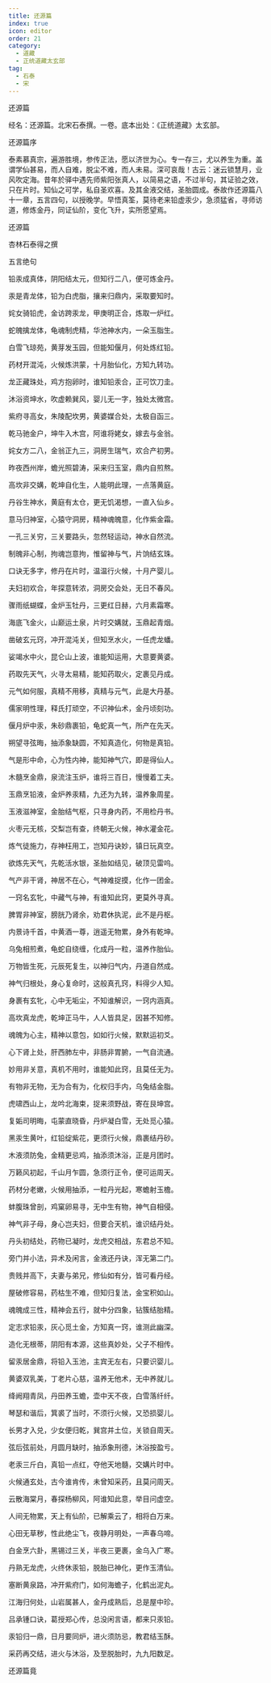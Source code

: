 ```yaml
---
title: 还源篇
index: true
icon: editor
order: 21
category:
  - 道藏
  - 正统道藏太玄部
tag:
  - 石泰
  - 宋
---
```


还源篇  

经名：还源篇。北宋石泰撰。一卷。底本出处：《正统道藏》太玄部。  

还源篇序  

泰素慕真宗，遍游胜境，参传正法，愿以济世为心。专一存三，尤以养生为重。盖谓学仙甚易，而人自难，脱尘不难，而人未易。深可哀哉！古云：迷云锁慧月，业风吹定海。昔年於驿中遇先师紫阳张真人，以简易之语，不过半句，其证验之效，只在片时。知仙之可学，私自圣欢喜。及其金液交结，圣胎圆成。泰故作还源篇八十一章，五言四句，以授晚学。早悟真筌，莫待老来铅虚汞少，急须猛省，寻师访道，修炼金丹，同证仙阶，变化飞升，实所愿望焉。  

还源篇  

杏林石泰得之撰  

五言绝句  

铅汞成真体，阴阳结太元，但知行二八，便可炼金丹。  

汞是青龙体，铅为白虎脂，攘来归鼎内，采取要知时。  

姹女骑铅虎，金访跨汞龙，甲庚明正合，炼取一炉红。  

蛇魄擒龙体，龟魂制虎精，华池神水内，一朵玉脂生。  

白雪飞琼苑，黄芽发玉园，但能知偃月，何处炼红铅。  

药材开混沌，火候炼洪蒙，十月胎仙化，方知九转功。  

龙正藏珠处，鸡方抱卵时，谁知铅汞合，正可饮刀圭。  

沐浴资坤水，吹虚赖巽风，婴儿无一字，独处太微宫。  

紫府寻高女，朱陵配坎男，黄婆媒合处，太极自函三。  

乾马驰金户，坤牛入木宫，阿谁将姥女，嫁去与金翁。  

姹女方二八，金翁正九三，洞房生瑞气，欢合产初男。  

昨夜西州岸，蟾光照碧涛，采来归玉室，鼎内自煎熬。  

高坎非交媾，乾坤自化生，人能明此理，一点落黄庭。  

丹谷生神水，黄庭有太仓，更无饥渴想，一直入仙乡。  

意马归神室，心猿守洞房，精神魂魄意，化作紫金霜。  

一孔三关穷，三关要路头，忽然轻运动，神水自然流。  

制魄非心制，拘魂岂意拘，惟留神与气，片饷结玄珠。  

口诀无多字，修丹在片时，温温行火候，十月产婴儿。  

夫妇初欢合，年探意转浓，洞房交会处，无日不春风。  

骤雨纸蝴蝶，金炉玉牡丹，三更红日赫，六月素霜寒。  

海底飞金火，山巅运土泉，片时交媾就，玉鼎起青烟。  

凿破玄元窍，冲开混沌关，但知烹水火，一任虎龙蟠。  

娑竭水中火，昆仑山上波，谁能知运用，大意要黄婆。  

药取先天气，火寻太易精，能知药取火，定裹见丹成。  

元气如何服，真精不用移，真精与元气，此是大丹基。  

儒家明性理，释氏打顽空，不识神仙术，金丹顷刻功。  

偃月炉中汞，朱砂鼎裹铅，龟蛇真一气，所产在先天。  

朔望寻弦晦，抽添象缺圆，不知真造化，何物是真铅。  

气是形中命，心为性内神，能知神气穴，即是得仙人。  

木髓烹金鼎，泉流注玉炉，谁将三百日，慢慢着工夫。  

玉鼎烹铅液，金炉养汞精，九还为九转，温养象周星。  

玉液滋神室，金胎结气枢，只寻身内药，不用检丹书。  

火枣元无核，交梨岂有查，终朝无火候，神水灌金花。  

炼气徒施力，存神枉用工，岂知丹诀妙，镇日玩真空。  

欲炼先天气，先乾活水银，圣胎如结见，破顶见雷呜。  

气产非干肾，神居不在心，气神难捉摸，化作一团金。  

一窍名玄牝，中藏气与神，有谁知此窍，更莫外寻真。  

脾胃非神室，膀胱乃肾余，劝君休执泥，此不是丹枢。  

内景诗千首，中黄酒一尊，逍遥无物累，身外有乾坤。  

乌兔相煎煮，龟蛇自绕缠，化成丹一粒，温养作胎仙。  

万物皆生死，元辰死复生，以神归气内，丹道自然成。  

神气归根处，身心复命时，这般真孔窍，料得少人知。  

身裹有玄牝，心中无垢尘，不知谁解识，一窍内涵真。  

高坎真龙虎，乾坤正马牛，人人皆具足，因甚不知修。  

魂魄为心主，精神以意包，如如行火候，默默运初爻。  

心下肾上处，肝西肺左中，非肠非胃腑，一气自流通。  

妙用非关意，真机不用时，谁能知此窍，且莫任无为。  

有物非无物，无为合有为，化权归手内，乌兔结金脂。  

虎啸西山上，龙吟北海束，捉来须野战，寄在艮坤宫。  

复姤司明晦，屯蒙直晓昏，丹炉凝白雪，无处觅心猿。  

黑汞生黄叶，红铅绽紫花，更须行火候，鼎裹结丹砂。  

木液须防兔，金精更忌鸡，抽添须沐浴，正是月团时。  

万籁风初起，千山月乍圆，急须行正令，便可运周天。  

药材分老嫩，火候用抽添，一粒丹光起，寒蟾射玉檐。  

蚌腹珠曾剖，鸡窠卵易寻，无中生有物，神气自相侵。  

神气非子母，身心岂夫妇，但要合天机，谁识结丹处。  

丹头初结处，药物已凝时，龙虎交相战，东君总不知。  

旁门并小法，异术及闲言，金液还丹诀，浑无第二门。  

贵贱并高下，夫妻与弟兄，修仙如有分，皆可看丹经。  

屋破修容易，药枯生不难，但知归复法，金宝积如山。  

魂魄成三性，精神会五行，就中分四象，钻簇结胎精。  

定志求铅汞，灰心觅土金，方知真一窍，谁测此幽深。  

造化无根蒂，阴阳有本源，这些真妙处，父子不相传。  

留汞居金鼎，将铅入玉池，主宾无左右，只要识婴儿。  

黄婆双乳美，丁老片心慈，温养无他术，无中养就儿。  

绛阙翔青凤，丹田养玉蟾，壶中天不夜，白雪落纤纤。  

琴瑟和谐后，箕裘了当时，不须行火候，又恐损婴儿。  

长男才入兑，少女便归乾，巽宫并土位，关锁自周天。  

弦后弦前处，月圆月缺时，抽添象刑德，沐浴按盈亏。  

老汞三斤白，真铅一点红，夺他天地髓，交媾片时中。  

火候通玄处，古今谁肯传，未曾知采药，且莫问周天。  

云散海棠月，春探杨柳风，阿谁知此意，举目问虚空。  

人间无物累，天上有仙阶，已解乘云了，相将白万来。  

心田无草秽，性此绝尘飞，夜静月明处，一声春乌啼。  

白金烹六卦，黑锡过三关，半夜三更裹，金乌入广寒。  

丹熟无龙虎，火终休汞铅，脱胎已神化，更作玉清仙。  

塞断黄泉路，冲开紫府门，如何海蟾子，化鹤出泥丸。  

江海归何处，山岩属甚人，金丹成熟后，总是屋中珍。  

吕承锺口诀，葛授郑心传，总没闲言语，都来只汞铅。  

汞铅归一鼎，日月要同炉，进火须防忌，教君结玉酥。  

采药再交结，进火与沐浴，及至脱胎时，九九阳数足。  

还源篇竟  

